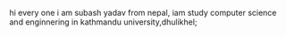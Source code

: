 hi every one i am subash yadav from nepal, iam study computer science and enginnering in kathmandu university,dhulikhel;
